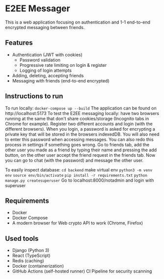 # E2EE Messager
This is a web application focusing on authentication and 1-1 end-to-end encrypted messaging between friends.

## Features
- Authentication (JWT with cookies)
  - Password validation
  - Progressive rate limiting on login & register
  - Logging of login attempts
- Adding, deleting, accepting friends
- Messaging with friends (end-to-end encrypted)

## Instructions to run
To run locally: `docker-compose up --build`
The application can be found on http://localhost:5173
To test the E2EE messaging locally: have two browsers running at the same that don't share cookies/storage (Incognito tabs in Chrome for example). Register two different accounts and login (with the different browsers). When you login, a password is asked for encrypting a private key that will be stored in the browsers indexedDB. You will also need to enter this password when accessing messages. You can also redo this process in settings if something goes wrong. Go to friends tab, add the other user you made as a friend by typing their name and pressing the add button, on the other user accept the friend request in the friends tab. Now you can go to chat (with the password) and message the other user.

To easily inspect database:
`cd backend`
make virtual env `python3 -m venv env`
`source env/bin/activate`
`pip install -r requirements.txt`
`python manage.py createsuperuser`
Go to localhost:8000/notadmin and login with superuser

## Requirements
- Docker
- Docker Compose
- A modern browser for Web crypto API to work (Chrome, Firefox)

## Used tools
- Django (Python 3)
- React (TypeScript)
- Redis (caching)
- Docker (containerization)
- GitHub Actions (self-hosted runner) CI Pipeline for security scanning
